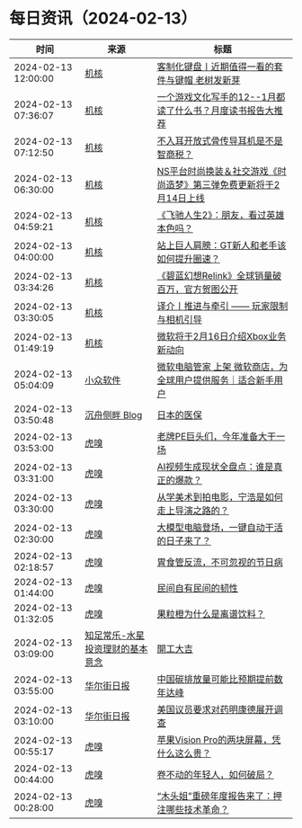 ﻿# 每日资讯（2024-02-13）

|时间|来源|标题|
|---|---|---|
|2024-02-13 12:00:00|[机核](https://www.gcores.com/rss)|[客制化键盘丨近期值得一看的套件与键帽 老树发新芽](https://www.gcores.com/videos/177605)|
|2024-02-13 07:36:07|[机核](https://www.gcores.com/rss)|[一个游戏文化写手的12--1月都读了什么书？月度读书报告大推荐](https://www.gcores.com/articles/177604)|
|2024-02-13 07:12:50|[机核](https://www.gcores.com/rss)|[不入耳开放式骨传导耳机是不是智商税？](https://www.gcores.com/articles/177601)|
|2024-02-13 06:30:00|[机核](https://www.gcores.com/rss)|[NS平台时尚换装＆社交游戏《时尚造梦》第三弹免费更新将于2月14日上线](https://www.gcores.com/articles/177600)|
|2024-02-13 04:59:21|[机核](https://www.gcores.com/rss)|[《飞驰人生2》：朋友，看过英雄本色吗？](https://www.gcores.com/articles/177597)|
|2024-02-13 04:00:00|[机核](https://www.gcores.com/rss)|[站上巨人肩膀：GT新人和老手该如何提升圈速？](https://www.gcores.com/videos/177588)|
|2024-02-13 03:34:26|[机核](https://www.gcores.com/rss)|[《碧蓝幻想Relink》全球销量破百万，官方贺图公开](https://www.gcores.com/articles/177596)|
|2024-02-13 03:30:05|[机核](https://www.gcores.com/rss)|[译介丨推进与牵引 —— 玩家限制与相机引导](https://www.gcores.com/articles/177593)|
|2024-02-13 01:49:19|[机核](https://www.gcores.com/rss)|[微软将于2月16日介绍Xbox业务新动向](https://www.gcores.com/articles/177594)|
|2024-02-13 05:04:09|[小众软件](https://www.appinn.com/feed/)|[微软电脑管家 上架 微软商店，为全球用户提供服务｜适合新手用户](https://www.appinn.com/on-the-microsoft-store/)|
|2024-02-13 03:50:48|[沉舟侧畔 Blog](https://springwood.me/feed/)|[日本的医保](https://springwood.me/jp-health-insurance/)|
|2024-02-13 03:53:00|[虎嗅](https://rss.huxiu.com/)|[老牌PE巨头们，今年准备大干一场](https://www.huxiu.com/article/2665485.html?f=rss)|
|2024-02-13 03:31:00|[虎嗅](https://rss.huxiu.com/)|[AI视频生成现状全盘点：谁是真正的爆款？](https://www.huxiu.com/article/2656184.html?f=rss)|
|2024-02-13 03:30:00|[虎嗅](https://rss.huxiu.com/)|[从学美术到拍电影，宁浩是如何走上导演之路的？](https://www.huxiu.com/article/2663349.html?f=rss)|
|2024-02-13 02:30:00|[虎嗅](https://rss.huxiu.com/)|[大模型电脑登场，一键自动干活的日子来了？](https://www.huxiu.com/article/2657602.html?f=rss)|
|2024-02-13 02:18:57|[虎嗅](https://rss.huxiu.com/)|[​胃食管反流，不可忽视的节日病](https://www.huxiu.com/article/2665147.html?f=rss)|
|2024-02-13 01:44:00|[虎嗅](https://rss.huxiu.com/)|[民间自有民间的韧性](https://www.huxiu.com/article/2664573.html?f=rss)|
|2024-02-13 01:32:05|[虎嗅](https://rss.huxiu.com/)|[果粒橙为什么是离谱饮料？](https://www.huxiu.com/article/2662559.html?f=rss)|
|2024-02-13 03:09:00|[知足常乐-水星投资理财的基本意念](http://mercurychong.blogspot.com/feeds/posts/default)|[開工大吉](http://mercurychong.blogspot.com/2024/02/blog-post_12.html)|
|2024-02-13 03:55:00|[华尔街日报](https://cn.wsj.com/zh-hans/rss)|[中国碳排放量可能比预期提前数年达峰](https://cn.wsj.com/articles/%E4%B8%AD%E5%9B%BD%E7%A2%B3%E6%8E%92%E6%94%BE%E9%87%8F%E5%8F%AF%E8%83%BD%E6%AF%94%E9%A2%84%E6%9C%9F%E6%8F%90%E5%89%8D%E6%95%B0%E5%B9%B4%E8%BE%BE%E5%B3%B0-da00bf12)|
|2024-02-13 03:10:00|[华尔街日报](https://cn.wsj.com/zh-hans/rss)|[美国议员要求对药明康德展开调查](https://cn.wsj.com/articles/%E7%BE%8E%E5%9B%BD%E8%AE%AE%E5%91%98%E8%A6%81%E6%B1%82%E5%AF%B9%E8%8D%AF%E6%98%8E%E5%BA%B7%E5%BE%B7%E5%B1%95%E5%BC%80%E8%B0%83%E6%9F%A5-8ac39983)|
|2024-02-13 00:55:17|[虎嗅](https://rss.huxiu.com/)|[苹果Vision Pro的两块屏幕，凭什么这么贵？](https://www.huxiu.com/article/2664576.html?f=rss)|
|2024-02-13 00:44:00|[虎嗅](https://rss.huxiu.com/)|[卷不动的年轻人，如何破局？](https://www.huxiu.com/article/2664744.html?f=rss)|
|2024-02-13 00:28:00|[虎嗅](https://rss.huxiu.com/)|[“木头姐”重磅年度报告来了：押注哪些技术革命？](https://www.huxiu.com/article/2664847.html?f=rss)|

